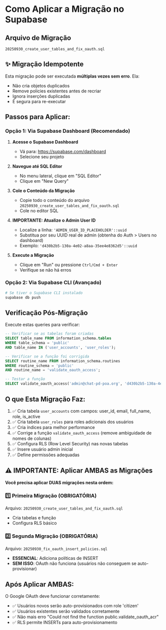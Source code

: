 # Como Aplicar a Migração no Supabase

## Arquivo de Migração
`20250930_create_user_tables_and_fix_oauth.sql`

## ✨ Migração Idempotente
Esta migração pode ser executada **múltiplas vezes sem erro**. Ela:
- Não cria objetos duplicados
- Remove policies existentes antes de recriar
- Ignora inserções duplicadas
- É segura para re-executar

## Passos para Aplicar:

### Opção 1: Via Supabase Dashboard (Recomendado)

1. **Acesse o Supabase Dashboard**
   - Vá para: https://supabase.com/dashboard
   - Selecione seu projeto

2. **Navegue até SQL Editor**
   - No menu lateral, clique em "SQL Editor"
   - Clique em "New Query"

3. **Cole o Conteúdo da Migração**
   - Copie todo o conteúdo do arquivo `20250930_create_user_tables_and_fix_oauth.sql`
   - Cole no editor SQL

4. **IMPORTANTE: Atualize o Admin User ID**
   - Localize a linha: `'ADMIN_USER_ID_PLACEHOLDER'::uuid`
   - Substitua por seu UUID real de admin (obtenha do Auth > Users no dashboard)
   - Exemplo: `'d430b2b5-130a-4e02-a8aa-35ee4e8362d5'::uuid`

5. **Execute a Migração**
   - Clique em "Run" ou pressione `Ctrl/Cmd + Enter`
   - Verifique se não há erros

### Opção 2: Via Supabase CLI (Avançado)

```bash
# Se tiver o Supabase CLI instalado
supabase db push
```

## Verificação Pós-Migração

Execute estas queries para verificar:

```sql
-- Verificar se as tabelas foram criadas
SELECT table_name FROM information_schema.tables 
WHERE table_schema = 'public' 
AND table_name IN ('user_accounts', 'user_roles');

-- Verificar se a função foi corrigida
SELECT routine_name FROM information_schema.routines 
WHERE routine_schema = 'public' 
AND routine_name = 'validate_oauth_access';

-- Testar a função
SELECT validate_oauth_access('admin@chat-pd-poa.org', 'd430b2b5-130a-4e02-a8aa-35ee4e8362d5'::uuid);
```

## O que Esta Migração Faz:

1. ✅ Cria tabela `user_accounts` com campos: user_id, email, full_name, role, is_active
2. ✅ Cria tabela `user_roles` para roles adicionais dos usuários
3. ✅ Cria índices para melhor performance
4. ✅ Corrige a função `validate_oauth_access` (remove ambiguidade de nomes de colunas)
5. ✅ Configura RLS (Row Level Security) nas novas tabelas
6. ✅ Insere usuário admin inicial
7. ✅ Define permissões adequadas

## ⚠️ IMPORTANTE: Aplicar AMBAS as Migrações

**Você precisa aplicar DUAS migrações nesta ordem:**

### 1️⃣ Primeira Migração (OBRIGATÓRIA)
Arquivo: `20250930_create_user_tables_and_fix_oauth.sql`
- Cria tabelas e função
- Configura RLS básico

### 2️⃣ Segunda Migração (OBRIGATÓRIA) 
Arquivo: `20250930_fix_oauth_insert_policies.sql`
- **ESSENCIAL**: Adiciona políticas de INSERT
- **SEM ISSO**: OAuth não funciona (usuários não conseguem se auto-provisionar)

## Após Aplicar AMBAS:

O Google OAuth deve funcionar corretamente:
- ✅ Usuários novos serão auto-provisionados com role 'citizen'
- ✅ Usuários existentes serão validados corretamente
- ✅ Não mais erro "Could not find the function public.validate_oauth_acr"
- ✅ RLS permite INSERTs para auto-provisionamento
